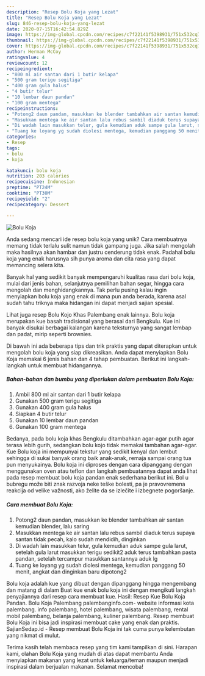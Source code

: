 ```yaml
---
description: "Resep Bolu Koja yang Lezat"
title: "Resep Bolu Koja yang Lezat"
slug: 846-resep-bolu-koja-yang-lezat
date: 2020-07-15T16:42:54.829Z
image: https://img-global.cpcdn.com/recipes/c7f22141f5398931/751x532cq70/bolu-koja-foto-resep-utama.jpg
thumbnail: https://img-global.cpcdn.com/recipes/c7f22141f5398931/751x532cq70/bolu-koja-foto-resep-utama.jpg
cover: https://img-global.cpcdn.com/recipes/c7f22141f5398931/751x532cq70/bolu-koja-foto-resep-utama.jpg
author: Herman McCoy
ratingvalue: 4
reviewcount: 12
recipeingredient:
- "800 ml air santan dari 1 butir kelapa"
- "500 gram terigu segitiga"
- "400 gram gula halus"
- "4 butir telur"
- "10 lembar daun pandan"
- "100 gram mentega"
recipeinstructions:
- "Potong2 daun pandan, masukkan ke blender tambahkan air santan kemudian blender, lalu saring"
- "Masukkan mentega ke air santan lalu rebus sambil diaduk terus supaya santan tidak pecah, kalo sudah mendidih, dinginkan"
- "Di wadah lain masukkan telur, gula kemudian aduk sampe gula larut, setelah gula larut masukkan terigu sedikit2 aduk terus tambahkan pasta pandan, setelah tercampur masukkan santannya aduk lg"
- "Tuang ke loyang yg sudah diolesi mentega, kemudian panggang 50 menit, angkat dan dinginkan baru dipotong2"
categories:
- Resep
tags:
- bolu
- koja

katakunci: bolu koja 
nutrition: 203 calories
recipecuisine: Indonesian
preptime: "PT24M"
cooktime: "PT30M"
recipeyield: "2"
recipecategory: Dessert

---
```



![Bolu Koja](https://img-global.cpcdn.com/recipes/c7f22141f5398931/751x532cq70/bolu-koja-foto-resep-utama.jpg)

Anda sedang mencari ide resep bolu koja yang unik? Cara membuatnya memang tidak terlalu sulit namun tidak gampang juga. Jika salah mengolah maka hasilnya akan hambar dan justru cenderung tidak enak. Padahal bolu koja yang enak harusnya sih punya aroma dan cita rasa yang dapat memancing selera kita.

Banyak hal yang sedikit banyak mempengaruhi kualitas rasa dari bolu koja, mulai dari jenis bahan, selanjutnya pemilihan bahan segar, hingga cara mengolah dan menghidangkannya. Tak perlu pusing kalau ingin menyiapkan bolu koja yang enak di mana pun anda berada, karena asal sudah tahu triknya maka hidangan ini dapat menjadi sajian spesial.

Lihat juga resep Bolu Kojo Khas Palembang enak lainnya. Bolu koja merupakan kue basah tradisional yang berasal dari Bengkulu. Kue ini banyak disukai berbagai kalangan karena teksturnya yang sangat lembap dan padat, mirip seperti brownies.


Di bawah ini ada beberapa tips dan trik praktis yang dapat diterapkan untuk mengolah bolu koja yang siap dikreasikan. Anda dapat menyiapkan Bolu Koja memakai 6 jenis bahan dan 4 tahap pembuatan. Berikut ini langkah-langkah untuk membuat hidangannya.

<!--inarticleads1-->

##### Bahan-bahan dan bumbu yang diperlukan dalam pembuatan Bolu Koja:

1. Ambil 800 ml air santan dari 1 butir kelapa
1. Gunakan 500 gram terigu segitiga
1. Gunakan 400 gram gula halus
1. Siapkan 4 butir telur
1. Gunakan 10 lembar daun pandan
1. Gunakan 100 gram mentega


Bedanya, pada bolu koja khas Bengkulu ditambahkan agar-agar putih agar terasa lebih gurih, sedangkan bolu kojo tidak memakai tambahan agar-agar. Kue Bolu koja ini mempunyai tekstur yang sedikit kenyal dan lembut sehingga di sukai banyak orang baik anak-anak, remaja sampai orang tua pun menyukainya. Bolu koja ini diproses dengan cara dipanggang dengan menggunakan oven atau teflon dan langkah pembuatannya dapat anda lihat pada resep membuat bolu koja pandan enak sederhana berikut ini. Bol u bubregu može biti znak razvoja neke teške bolesti, pa je pravovremena reakcija od velike važnosti, ako želite da se izlečite i izbegnete pogoršanje. 

<!--inarticleads2-->

##### Cara membuat Bolu Koja:

1. Potong2 daun pandan, masukkan ke blender tambahkan air santan kemudian blender, lalu saring
1. Masukkan mentega ke air santan lalu rebus sambil diaduk terus supaya santan tidak pecah, kalo sudah mendidih, dinginkan
1. Di wadah lain masukkan telur, gula kemudian aduk sampe gula larut, setelah gula larut masukkan terigu sedikit2 aduk terus tambahkan pasta pandan, setelah tercampur masukkan santannya aduk lg
1. Tuang ke loyang yg sudah diolesi mentega, kemudian panggang 50 menit, angkat dan dinginkan baru dipotong2


Bolu koja adalah kue yang dibuat dengan dipanggang hingga mengembang dan matang di dalam Buat kue enak bolu koja ini dengan mengikuti langkah penyajiannya dari resep cara membuat kue. Hasil: Resep Kue Bolu Koja Pandan. Bolu Koja Palembang palembanginfo.com- website informasi kota palembang. info palembang, hotel palembang, wisata palembang, rental mobil palembang, belanja palembang, kuliner palembang. Resep membuat Bolu Koja ini bisa jadi inspirasi membuat cake yang enak dan praktis. SajianSedap.id - Resep membuat Bolu Koja ini tak cuma punya kelembutan yang nikmat di mulut. 

Terima kasih telah membaca resep yang tim kami tampilkan di sini. Harapan kami, olahan Bolu Koja yang mudah di atas dapat membantu Anda menyiapkan makanan yang lezat untuk keluarga/teman maupun menjadi inspirasi dalam berjualan makanan. Selamat mencoba!

